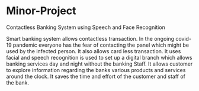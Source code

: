 # Minor-Project
Contactless Banking System using Speech and  Face Recognition


Smart banking system allows contactless transaction. 
In the ongoing covid-19 pandemic everyone has the fear of contacting the panel which might be used by the infected person.
It also allows card less transaction.
It uses facial and speech recognition is used to set up a digital branch which allows banking services day and night without the banking Staff.
It allows customer to explore information regarding the banks various products and services around the clock.
It saves the time and effort of the customer and  staff of the bank.
